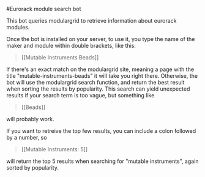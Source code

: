 #Eurorack module search bot

This bot queries modulargrid to retrieve information about eurorack modules. 

Once the bot is installed on your server, to use it, you type the name of the maker and module within double brackets, like this: 

>[[Mutable Instruments Beads]]

If there's an exact match on the modulargrid site, meaning a page with the title "mutable-instruments-beads" it will take you right there. Otherwise, the bot will use the modulargrid search function, and return the best result when sorting the results by popularity. This search can yield unexpected results if your search term is too vague, but something like 

>[[Beads]]

will probably work. 

If you want to retreive the top few results, you can include a colon followed by a number, so

>[[Mutable Instruments: 5]]

will return the top 5 results when searching for "mutable instruments", again sorted by popularity. 